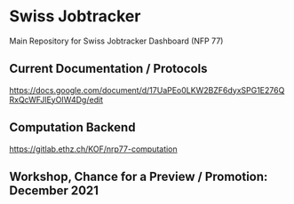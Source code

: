 # Swiss Jobtracker

Main Repository for Swiss Jobtracker Dashboard (NFP 77)


## Current Documentation / Protocols

https://docs.google.com/document/d/17UaPEo0LKW2BZF6dyxSPG1E276QRxQcWFJlEyOIW4Dg/edit


## Computation Backend

https://gitlab.ethz.ch/KOF/nrp77-computation



## Workshop, Chance for a Preview / Promotion: December 2021
